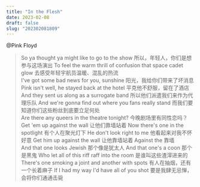 ```yaml
---
title: "In the Flesh"
date: 2023-02-08
draft: false
slug: "202302081809"
---
```


@Pink Floyd
>So ya thought ya might like to go to the show
所以，年轻人，你们是想参与这场演出
To feel the warm thrill of confusion that space cadet glow
去感受年轻宇航员温暖、混乱的热流
<br>I've got some bad news for you, sunshine
阳光，我给你们带来了坏消息
Pink isn't well, he stayed back at the hotel
平克他不舒服，留在了酒店
And they sent us along as a surrogate band
所以他们派遣我们来作为代理乐队
And we're gonna find out where you fans really stand
而我们要知道你们这些粉丝到底要立足何处
<br>Are there any queers in the theatre tonight?
今晚剧场里有同性恋吗？
Get 'em up against the wall
让他们靠墙站着
Now there's one in the spotlight
有个人在聚光灯下
He don't look right to me
他看起来对我不怀好意
Get him up against the wall
让他靠墙站着
Against the
靠墙
<br>And that one looks Jewish
那个像是犹太人
And that one's a coon
那个是黑鬼
Who let all of this riff raff into the room
是谁叫这些渣滓进来的
There's  one smoking a joint and another with spots
有人在抽烟，还有一个长着麻子
If I had my way I'd have all of you shot
要是我肆无忌惮，会将你们通通击毙